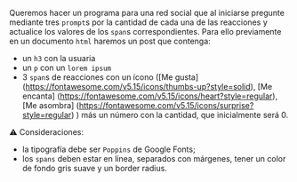 Queremos hacer un programa para una red social que al iniciarse pregunte mediante tres `prompt`s por la cantidad de cada una de las reacciones y actualice los valores de los `span`s correspondientes.
Para ello previamente en un documento `html` haremos un post que contenga:

- un `h3` con la usuaria
- un `p` con un `lorem ipsum`
- 3 `span`s de reacciones con un ícono ([Me gusta] (https://fontawesome.com/v5.15/icons/thumbs-up?style=solid), [Me encanta] (https://fontawesome.com/v5.15/icons/heart?style=regular), [Me asombra] (https://fontawesome.com/v5.15/icons/surprise?style=regular) ) más un número con la cantidad, que inicialmente será 0.

:warning: Consideraciones:

- la tipografía debe ser `Poppins` de Google Fonts;
- los `spans` deben estar en línea, separados con márgenes, tener un color de fondo gris suave y un border radius.